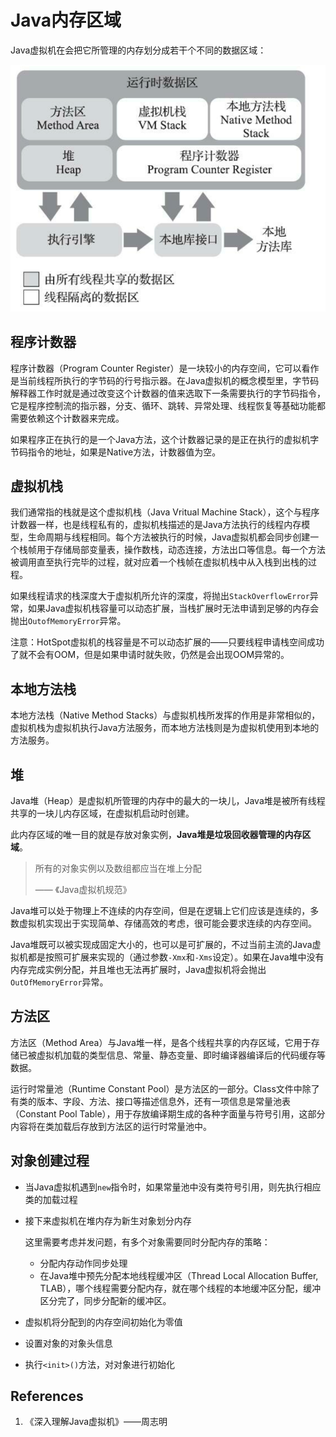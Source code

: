 # Java内存区域

Java虚拟机在会把它所管理的内存划分成若干个不同的数据区域：

![java_memory_area](Java%E5%86%85%E5%AD%98%E5%8C%BA%E5%9F%9F_assets/java_memory_area.png 'Java虚拟机将它所管理的内存划分成多个不同的区域')

## 程序计数器

程序计数器（Program Counter Register）是一块较小的内存空间，它可以看作是当前线程所执行的字节码的行号指示器。在Java虚拟机的概念模型里，字节码解释器工作时就是通过改变这个计数器的值来选取下一条需要执行的字节码指令，它是程序控制流的指示器，分支、循环、跳转、异常处理、线程恢复等基础功能都需要依赖这个计数器来完成。

如果程序正在执行的是一个Java方法，这个计数器记录的是正在执行的虚拟机字节码指令的地址，如果是Native方法，计数器值为空。

## 虚拟机栈

我们通常指的栈就是这个虚拟机栈（Java Vritual Machine Stack），这个与程序计数器一样，也是线程私有的，虚拟机栈描述的是Java方法执行的线程内存模型，生命周期与线程相同。每个方法被执行的时候，Java虚拟机都会同步创建一个栈帧用于存储局部变量表，操作数栈，动态连接，方法出口等信息。每一个方法被调用直至执行完毕的过程，就对应着一个栈帧在虚拟机栈中从入栈到出栈的过程。

如果线程请求的栈深度大于虚拟机所允许的深度，将抛出`StackOverflowError`异常，如果Java虚拟机栈容量可以动态扩展，当栈扩展时无法申请到足够的内存会抛出`OutofMemoryError`异常。

注意：HotSpot虚拟机的栈容量是不可以动态扩展的——只要线程申请栈空间成功了就不会有OOM，但是如果申请时就失败，仍然是会出现OOM异常的。

## 本地方法栈

本地方法栈（Native Method Stacks）与虚拟机栈所发挥的作用是非常相似的，虚拟机栈为虚拟机执行Java方法服务，而本地方法栈则是为虚拟机使用到本地的方法服务。

## 堆

Java堆（Heap）是虚拟机所管理的内存中的最大的一块儿，Java堆是被所有线程共享的一块儿内存区域，在虚拟机启动时创建。

此内存区域的唯一目的就是存放对象实例，**Java堆是垃圾回收器管理的内存区域**。

> 所有的对象实例以及数组都应当在堆上分配
>
> —— 《Java虚拟机规范》

Java堆可以处于物理上不连续的内存空间，但是在逻辑上它们应该是连续的，多数虚拟机实现出于实现简单、存储高效的考虑，很可能会要求连续的内存空间。

Java堆既可以被实现成固定大小的，也可以是可扩展的，不过当前主流的Java虚拟机都是按照可扩展来实现的（通过参数`-Xmx`和`-Xms`设定）。如果在Java堆中没有内存完成实例分配，并且堆也无法再扩展时，Java虚拟机将会抛出`OutOfMemoryError`异常。

## 方法区

方法区（Method Area）与Java堆一样，是各个线程共享的内存区域，它用于存储已被虚拟机加载的类型信息、常量、静态变量、即时编译器编译后的代码缓存等数据。

运行时常量池（Runtime Constant Pool）是方法区的一部分。Class文件中除了有类的版本、字段、方法、接口等描述信息外，还有一项信息是常量池表（Constant Pool Table），用于存放编译期生成的各种字面量与符号引用，这部分内容将在类加载后存放到方法区的运行时常量池中。

## 对象创建过程

- 当Java虚拟机遇到`new`指令时，如果常量池中没有类符号引用，则先执行相应类的加载过程

- 接下来虚拟机在堆内存为新生对象划分内存

  这里需要考虑并发问题，有多个对象需要同时分配内存的策略：

  - 分配内存动作同步处理
  - 在Java堆中预先分配本地线程缓冲区（Thread Local Allocation Buffer, TLAB），哪个线程需要分配内存，就在哪个线程的本地缓冲区分配，缓冲区分完了，同步分配新的缓冲区。

- 虚拟机将分配到的内存空间初始化为零值

- 设置对象的对象头信息

- 执行`<init>()`方法，对对象进行初始化

## References

1. 《深入理解Java虚拟机》——周志明